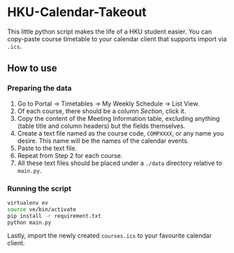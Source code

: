 # HKU-Calendar-Takeout

This little python script makes the life of a HKU student easier. You can copy-paste course timetable to your calendar client that supports import via `.ics`. 

## How to use

### Preparing the data
1. Go to Portal -> Timetables -> My Weekly Schedule -> List View.
2. Of each course, there should be a column *Section*, click it.
3. Copy the content of the Meeting Information table, excluding anything (table title and column headers) but the fields themselves.
4. Create a text file named as the course code, `COMPXXXX`, or any name you desire. This name will be the names of the calendar events.
5. Paste to the text file.
6. Repeat from Step 2 for each course.
7. All these text files should be placed under a `./data` directory relative to `main.py`.

### Running the script
```zsh
virtualenv ev
source ve/bin/activate
pip install -r requirement.txt
python main.py
```
Lastly, import the newly created `courses.ics` to your favourite calendar client.
